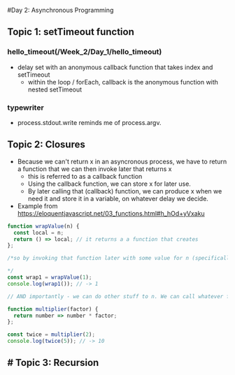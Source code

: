 #Day 2: Asynchronous Programming

## Topic 1: setTimeout function

### hello_timeout(/Week_2/Day_1/hello_timeout)
* delay set with an anonymous callback function that takes index and setTimeout
  * within the loop / forEach, callback is the anonymous function with nested setTimeout
### typewriter
* process.stdout.write reminds me of process.argv. 

## Topic 2: Closures

* Because we can't return x in an asyncronous process, we have to return a function that we can then invoke later that returns x 
  * this is referred to as a callback function
  * Using the callback function, we can store x for later use. 
  * By later calling that (callback) function, we can produce x when we need it and store it in a variable, on whatever delay we decide. 
* Example from https://eloquentjavascript.net/03_functions.html#h_hOd+yVxaku
```js
function wrapValue(n) {
  const local = n;
  return () => local; // it returns a a function that creates
};

/*so by invoking that function later with some value for n (specifically, data we acquired somewhere else asyncronously, passed in), we can assign n to a variable by way of that function. They call it a "binding", which is cool.

*/
const wrap1 = wrapValue(1);
console.log(wrap1()); // -> 1

// AND importantly - we can do other stuff to n. We can call whatever function operations on it we want inside the callback

function multiplier(factor) {
  return number => number * factor;
};

const twice = multiplier(2);
console.log(twice(5)); // -> 10
```

## # Topic 3: Recursion
